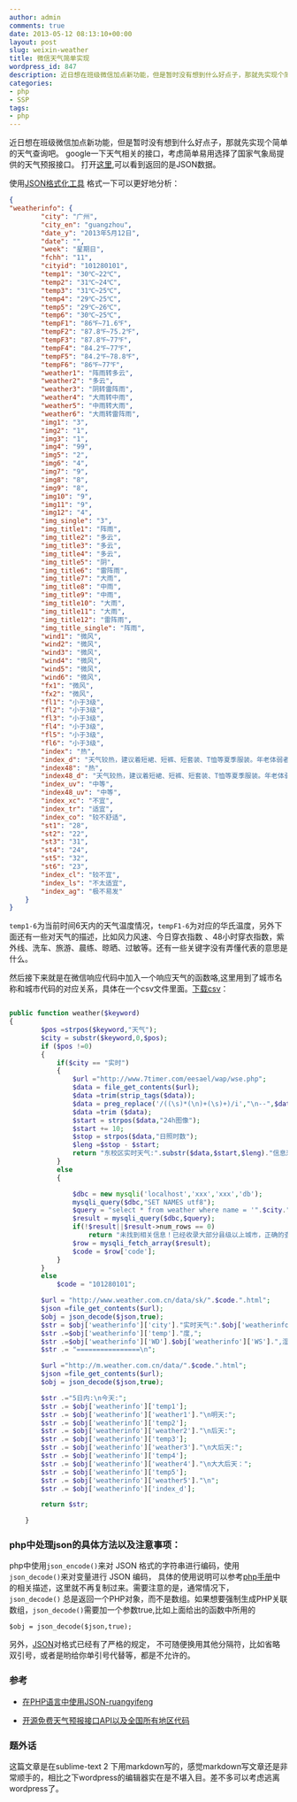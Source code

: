 ```yaml
---
author: admin
comments: true
date: 2013-05-12 08:13:10+00:00
layout: post
slug: weixin-weather
title: 微信天气简单实现
wordpress_id: 847
description: 近日想在班级微信加点新功能，但是暂时没有想到什么好点子，那就先实现个简单的天气查询吧。 google一下天气相关的接口，考虑简单易用选择了国家气象局提供的天气预报接口。 打开[这里](http://m.weather.com.cn/data/101280101.html),可以看到返回的是JSON数据。
categories:
- php
- SSP
tags:
- php
---
```





近日想在班级微信加点新功能，但是暂时没有想到什么好点子，那就先实现个简单的天气查询吧。 google一下天气相关的接口，考虑简单易用选择了国家气象局提供的天气预报接口。 打开[这里](http://m.weather.com.cn/data/101280101.html),可以看到返回的是JSON数据。


使用[JSON格式化工具](http://www.ostools.net/codeformat/json) 格式一下可以更好地分析：

```json
{
"weatherinfo": {
        "city": "广州", 
        "city_en": "guangzhou", 
        "date_y": "2013年5月12日", 
        "date": "", 
        "week": "星期日", 
        "fchh": "11", 
        "cityid": "101280101", 
        "temp1": "30℃~22℃", 
        "temp2": "31℃~24℃", 
        "temp3": "31℃~25℃", 
        "temp4": "29℃~25℃", 
        "temp5": "29℃~26℃", 
        "temp6": "30℃~25℃", 
        "tempF1": "86℉~71.6℉", 
        "tempF2": "87.8℉~75.2℉", 
        "tempF3": "87.8℉~77℉", 
        "tempF4": "84.2℉~77℉", 
        "tempF5": "84.2℉~78.8℉", 
        "tempF6": "86℉~77℉", 
        "weather1": "阵雨转多云", 
        "weather2": "多云", 
        "weather3": "阴转雷阵雨", 
        "weather4": "大雨转中雨", 
        "weather5": "中雨转大雨", 
        "weather6": "大雨转雷阵雨", 
        "img1": "3", 
        "img2": "1", 
        "img3": "1", 
        "img4": "99", 
        "img5": "2", 
        "img6": "4", 
        "img7": "9", 
        "img8": "8", 
        "img9": "8", 
        "img10": "9", 
        "img11": "9", 
        "img12": "4", 
        "img_single": "3", 
        "img_title1": "阵雨", 
        "img_title2": "多云", 
        "img_title3": "多云", 
        "img_title4": "多云", 
        "img_title5": "阴", 
        "img_title6": "雷阵雨", 
        "img_title7": "大雨", 
        "img_title8": "中雨", 
        "img_title9": "中雨", 
        "img_title10": "大雨", 
        "img_title11": "大雨", 
        "img_title12": "雷阵雨", 
        "img_title_single": "阵雨", 
        "wind1": "微风", 
        "wind2": "微风", 
        "wind3": "微风", 
        "wind4": "微风", 
        "wind5": "微风", 
        "wind6": "微风", 
        "fx1": "微风", 
        "fx2": "微风", 
        "fl1": "小于3级", 
        "fl2": "小于3级", 
        "fl3": "小于3级", 
        "fl4": "小于3级", 
        "fl5": "小于3级", 
        "fl6": "小于3级", 
        "index": "热", 
        "index_d": "天气较热，建议着短裙、短裤、短套装、T恤等夏季服装。年老体弱者宜着长袖衬衫和单裤。", 
        "index48": "热", 
        "index48_d": "天气较热，建议着短裙、短裤、短套装、T恤等夏季服装。年老体弱者宜着长袖衬衫和单裤。", 
        "index_uv": "中等", 
        "index48_uv": "中等", 
        "index_xc": "不宜", 
        "index_tr": "适宜", 
        "index_co": "较不舒适", 
        "st1": "28", 
        "st2": "22", 
        "st3": "31", 
        "st4": "24", 
        "st5": "32", 
        "st6": "23", 
        "index_cl": "较不宜", 
        "index_ls": "不太适宜", 
        "index_ag": "极不易发"
    }
}

```


`temp1-6`为当前时间6天内的天气温度情况，`tempF1-6`为对应的华氏温度，另外下面还有一些对天气的描述，比如风力风速、今日穿衣指数 、48小时穿衣指数，紫外线、洗车、旅游、晨练、晾晒、过敏等。还有一些关键字没有弄懂代表的意思是什么。

然后接下来就是在微信响应代码中加入一个响应天气的函数咯,这里用到了城市名称和城市代码的对应关系，具体在一个csv文件里面。[下载csv](http://pan.baidu.com/share/link?shareid=460829&uk=2032069257)：

```php

public function weather($keyword)
{
        $pos =strpos($keyword,"天气");
        $city = substr($keyword,0,$pos);
        if ($pos !=0)
        {
            if($city == "实时")
            {
                $url ="http://www.7timer.com/eesael/wap/wse.php";
                $data = file_get_contents($url);
                $data =trim(strip_tags($data));
                $data = preg_replace('/((\s)*(\n)+(\s)+)/i',"\n--",$data);
                $data =trim ($data);
                $start = strpos($data,"24h图像");
                $start += 10;
                $stop = strpos($data,"日照时数");
                $leng =$stop - $start;
                return "东校区实时天气:".substr($data,$start,$leng)."信息来源\n".$url;
            }
            else
            {

                $dbc = new mysqli('localhost','xxx','xxx','db');
                mysqli_query($dbc,"SET NAMES utf8");
                $query = "select * from weather where name = '".$city."'";
                $result = mysqli_query($dbc,$query);
                if(!$result||$result->num_rows == 0)
                    return "未找到相关信息！已经收录大部分县级以上城市，正确的查询格式为“北京天气”，若前面不加城市则默认为广州。目前火星等地方不可查询O(∩_∩)O~";
                $row = mysqli_fetch_array($result);
                $code = $row['code'];
            }
        }
        else
            $code = "101280101";

        $url = "http://www.weather.com.cn/data/sk/".$code.".html";
        $json =file_get_contents($url);
        $obj = json_decode($json,true);
        $str = $obj['weatherinfo']['city']."实时天气:".$obj['weatherinfo']['time']."\n";
        $str .=$obj['weatherinfo']['temp']."度,";
        $str .=$obj['weatherinfo']['WD'].$obj['weatherinfo']['WS'].",湿度:".$obj['weatherinfo']['SD']."\n";
        $str .= "================\n";

        $url ="http://m.weather.com.cn/data/".$code.".html";
        $json =file_get_contents($url);
        $obj = json_decode($json,true);

        $str .="5日内:\n今天:";
        $str .= $obj['weatherinfo']['temp1'];
        $str .= $obj['weatherinfo']['weather1']."\n明天:";
        $str .= $obj['weatherinfo']['temp2'];
        $str .= $obj['weatherinfo']['weather2']."\n后天:";
        $str .= $obj['weatherinfo']['temp3'];
        $str .= $obj['weatherinfo']['weather3']."\n大后天:";
        $str .= $obj['weatherinfo']['temp4'];
        $str .= $obj['weatherinfo']['weather4']."\n大大后天：";
        $str .= $obj['weatherinfo']['temp5'];
        $str .= $obj['weatherinfo']['weather5']."\n";
        $str .= $obj['weatherinfo']['index_d'];

        return $str;

    }

```


### php中处理json的具体方法以及注意事项：


php中使用`json_encode()`来对 JSON 格式的字符串进行编码，使用`json_decode()`来对变量进行 JSON 编码， 具体的使用说明可以参考[php手册](http://cn2.php.net/manual/zh/book.json.php)中 的相关描述，这里就不再复制过来。需要注意的是，通常情况下，`json_decode()` 总是返回一个PHP对象，而不是数组。如果想要强制生成PHP关联数组，`json_decode()`需要加一个参数true,比如上面给出的函数中所用的

    
    $obj = json_decode($json,true);


另外，[JSON](http://www.json.org/json-zh.html)对格式已经有了严格的规定， 不可随便换用其他分隔符，比如省略双引号，或者是哟给你单引号代替等，都是不允许的。


### 参考


  * [在PHP语言中使用JSON-ruangyifeng](http://www.ruanyifeng.com/blog/2011/01/json_in_php.html)

	
  * [开源免费天气预报接口API以及全国所有地区代码](http://mobile.riaos.com/?p=2006952)


### 题外话

这篇文章是在sublime-text 2 下用markdown写的，感觉markdown写文章还是非常顺手的，相比之下wordpress的编辑器实在是不堪入目。差不多可以考虑逃离wordpress了。
